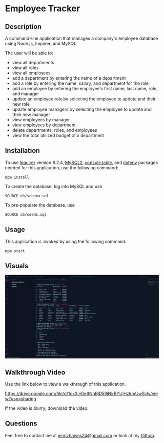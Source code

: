 # Employee Tracker

## Description

A command-line application that manages a company's employee database using Node.js, Inquirer, and MySQL.

The user will be able to:
- view all departments
- view all roles
- view all employees
- add a department by entering the name of a department
- add a role by entering the name, salary, and department for the role
- add an employee by entering the employee's first name, last name, role, and manager
- update an employee role by selecting the employee to update and their new role
- update employee managers by selecting the employee to update and their new manager
- view employees by manager
- view employees by department
- delete departments, roles, and employees
- view the total utilized budget of a department

## Installation

To use [Inquirer](https://www.npmjs.com/package/inquirer/v/8.2.4) version 8.2.4, [MySQL2](https://www.npmjs.com/package/mysql2), [console.table](https://www.npmjs.com/package/console.table), and [dotenv](https://www.npmjs.com/package/dotenv) packages needed for this application, use the following command:
```
npm install
``` 

To create the database, log into MySQL and use
```
SOURCE db/schema.sql
```

To pre-populate the database, use
```
SOURCE db/seeds.sql
```

## Usage

This application is invoked by using the following command:
``` 
npm start
```

## Visuals

![employee tracker screenshot](/images/employee-tracker-screenshot.PNG)

## Walkthrough Video
Use the link below to view a walkthrough of this application.

https://drive.google.com/file/d/1ox3ieGe6NnBjD59jNkBYUjHzkmUwSclv/view?usp=sharing

If the video is blurry, download the video.


## Questions

Feel free to contact me at jennyhawes24@gmail.com or look at my [Github](https://github.com/JenniferKiesler).